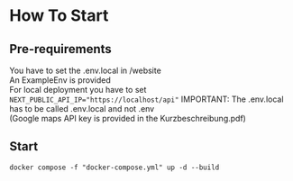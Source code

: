 # How To Start

## Pre-requirements

You have to set the .env.local in /website<br>
An ExampleEnv is provided<br>
For local deployment you have to set ```NEXT_PUBLIC_API_IP="https://localhost/api"```
IMPORTANT: The .env.local has to be called .env.local and not .env<br>
(Google maps API key is provided in the Kurzbeschreibung.pdf)
## Start

```docker compose -f "docker-compose.yml" up -d --build```
